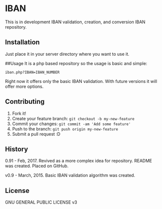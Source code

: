 
# IBAN
This is in development IBAN validation, creation, and conversion IBAN repository.
 
## Installation
Just place it in your server directory where you want to use it.

##Usage
It is a php based repository so the usage is basic and simple:

`iban.php?IBAN=IBAN_NUMBER`

Right now it offers only the basic IBAN validation. With future versions it will
offer more options.

## Contributing
1. Fork it!
2. Create your feature branch: `git checkout -b my-new-feature`
3. Commit your changes: `git commit -am 'Add some feature'`
4. Push to the branch: `git push origin my-new-feature`
5. Submit a pull request :D

## History
0.91 - Feb, 2017.
Revived as a more complex idea for repository. README was created. Placed on GitHub.

v0.9 - March, 2015.
Basic IBAN validation algorithm was created.

## License
GNU GENERAL PUBLIC LICENSE v3
